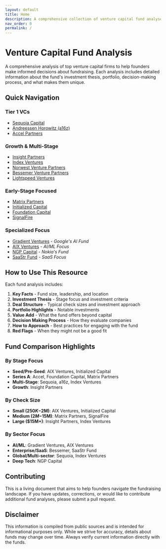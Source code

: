 ```yaml
---
layout: default
title: Home
description: A comprehensive collection of venture capital fund analyses
nav_order: 0
permalink: /
---
```


# Venture Capital Fund Analysis

A comprehensive analysis of top venture capital firms to help founders make informed decisions about fundraising. Each analysis includes detailed information about the fund's investment thesis, portfolio, decision-making process, and what makes them unique.

## Quick Navigation

### Tier 1 VCs
- [Sequoia Capital](sequoia_capital_analysis.md)
- [Andreessen Horowitz (a16z)](a16z_analysis.md)
- [Accel Partners](accel_partners_analysis.md)

### Growth & Multi-Stage
- [Insight Partners](insight_partners_analysis.md)
- [Index Ventures](index_ventures_analysis.md)
- [Norwest Venture Partners](norwest_ventures_analysis.md)
- [Bessemer Venture Partners](bessemer_ventures_analysis.md)
- [Lightspeed Ventures](lightspeed_ventures_analysis.md)

### Early-Stage Focused
- [Matrix Partners](matrix_partners_analysis.md)
- [Initialized Capital](initialized_capital_analysis.md)
- [Foundation Capital](foundation_capital_analysis.md)
- [SignalFire](signalfire_analysis.md)

### Specialized Focus
- [Gradient Ventures](gradient_ventures_analysis.md) - *Google's AI Fund*
- [AIX Ventures](aix_ventures_analysis.md) - *AI/ML Focus*
- [NGP Capital](ngp_capital_analysis.md) - *Nokia's Fund*
- [SaaStr Fund](saastr_fund_analysis.md) - *SaaS Focus*

## How to Use This Resource

Each fund analysis includes:
1. **Key Facts** - Fund size, leadership, and location
2. **Investment Thesis** - Stage focus and investment criteria
3. **Deal Structure** - Typical check sizes and investment approach
4. **Portfolio Highlights** - Notable investments
5. **Value Add** - What the fund offers beyond capital
6. **Decision Making Process** - How they evaluate companies
7. **How to Approach** - Best practices for engaging with the fund
8. **Red Flags** - When they might not be a good fit

## Fund Comparison Highlights

### By Stage Focus
- **Seed/Pre-Seed**: AIX Ventures, Initialized Capital
- **Series A**: Accel, Foundation Capital, Matrix Partners
- **Multi-Stage**: Sequoia, a16z, Index Ventures
- **Growth**: Insight Partners

### By Check Size
- **Small ($250K-$2M)**: AIX Ventures, Initialized Capital
- **Medium ($2M-$15M)**: Matrix Partners, SignalFire
- **Large ($15M+)**: Insight Partners, Index Ventures

### By Sector Focus
- **AI/ML**: Gradient Ventures, AIX Ventures
- **Enterprise/SaaS**: Bessemer, SaaStr Fund
- **Global/Multi-sector**: Sequoia, Index Ventures
- **Deep Tech**: NGP Capital

## Contributing

This is a living document that aims to help founders navigate the fundraising landscape. If you have updates, corrections, or would like to contribute additional fund analyses, please submit a pull request.

## Disclaimer

This information is compiled from public sources and is intended for informational purposes only. While we strive for accuracy, details about funds may change over time. Always verify current information directly with the funds. 